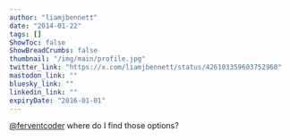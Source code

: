 ```yaml
---
author: "liamjbennett"
date: "2014-01-22"
tags: []
ShowToc: false
ShowBreadCrumbs: false
thumbnail: "/img/main/profile.jpg"
twitter_link: "https://x.com/liamjbennett/status/426103359603752960"
mastodon_link: ""
bluesky_link: ""
linkedin_link: ""
expiryDate: "2016-01-01"
---
```


[@ferventcoder](https://x.com/ferventcoder) where do I find those options?

